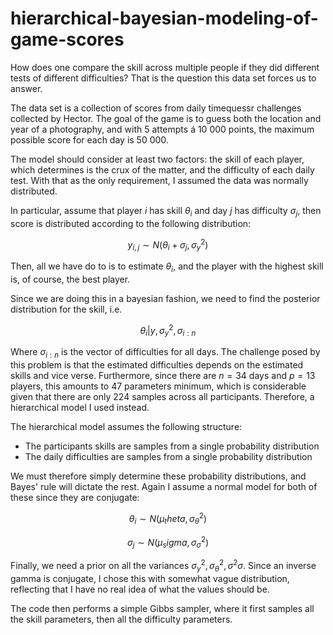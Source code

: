 # hierarchical-bayesian-modeling-of-game-scores

How does one compare the skill across multiple people if they did different tests of different difficulties? That is the question this data set forces us to answer.

The data set is a collection of scores from daily timequessr challenges collected by Hector. The goal of the game is to guess both the location and year of a photography, and with 5 attempts á 10 000 points, the maximum possible score for each day is 50 000.

The model should consider at least two factors: the skill of each player, which determines is the crux of the matter, and the difficulty of each daily test. With that as the only requirement, I assumed the data was normally distributed. 

In particular, assume that player $i$ has skill $\theta_i$ and day $j$ has difficulty $\sigma_j$, then score is distributed according to the following distribution:

$$
y_{i,j} \sim N(\theta_i + \sigma_j, \sigma^2_y)
$$

Then, all we have do to is to estimate $\theta_i$, and the player with the highest skill is, of course, the best player.

Since we are doing this in a bayesian fashion, we need to find the posterior distribution for the skill, i.e.

$$
\theta_i | y, \sigma^2_y, \sigma_{i:n}
$$

Where $\sigma_{i:n}$ is the vector of difficulties for all days. The challenge posed by this problem is that the estimated difficulties depends on the estimated skills and vice verse. Furthermore, since there are $n=34$ days and $p=13$ players, this amounts to $47$ parameters minimum, which is considerable given that there are only $224$ samples across all participants. Therefore, a hierarchical model I used instead.

The hierarchical model assumes the following structure:

* The participants skills are samples from a single probability distribution
* The daily difficulties are samples from a single probability distribution

We must therefore simply determine these probability distributions, and Bayes' rule will dictate the rest. Again I assume a normal model for both of these since they are conjugate:

$$
\theta_i \sim N(\mu_theta, \sigma^2_\theta)
$$

$$
\sigma_j \sim N(\mu_sigma, \sigma^2_\sigma)
$$

Finally, we need a prior on all the variances $\sigma^2_y, \sigma^2_{\theta}, \sigma^2{\sigma}$. Since an inverse gamma is conjugate, I chose this with somewhat vague distribution, reflecting that I have no real idea of what the values should be.

The code then performs a simple Gibbs sampler, where it first samples all the skill parameters, then all the difficulty parameters.


